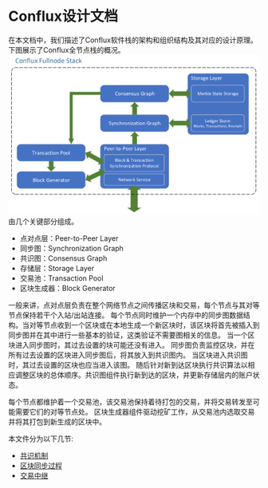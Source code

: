 # Conflux设计文档
在本文档中，我们描述了Conflux软件栈的架构和组织结构及其对应的设计原理。下图展示了Conflux全节点栈的概况。
![全栈](img/full-stack.png)
由几个关键部分组成。

* 点对点层：Peer-to-Peer Layer
* 同步图：Synchronization Graph
* 共识图：Consensus Graph
* 存储层：Storage Layer
* 交易池：Transaction Pool
* 区块生成器：Block Generator

一般来讲，点对点层负责在整个网络节点之间传播区块和交易，每个节点与其对等节点保持若干个入站/出站连接。
每个节点同时维护一个内存中的同步图数据结构。当对等节点收到一个区块或在本地生成一个新区块时，该区块将首先被插入到同步图并在其中进行一些基本的验证，这类验证不需要图相关的信息。
当一个区块进入同步图时，其过去设置的块可能还没有进入。
同步图负责监控区块，并在所有过去设置的区块进入同步图后，将其放入到共识图内。
当区块进入共识图时，其过去设置的区块也应当进入该图。
随后针对新到达区块执行共识算法以相应调整区块的总体顺序。共识图组件执行新到达的区块，并更新存储层内的账户状态。

每个节点都维护着一个交易池，该交易池保持着待打包的交易，并将交易转发至可能需要它们的对等节点处。
区块生成器组件驱动挖矿工作，从交易池内选取交易并将其打包到新生成的区块中。

本文件分为以下几节:

* [共识机制](consensus-cn.md)
* [区块同步过程](sync-cn.md)
* [交易中继](trans-cn.md)




